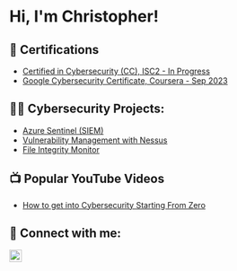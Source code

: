 <h1>Hi, I'm Christopher! </h1>

<h2>📄 Certifications</h2>

- [Certified in Cybersecurity (CC), ISC2 - In Progress](https://github.com/)
- [Google Cybersecurity Certificate, Coursera - Sep 2023](https://github.com/)

<h2>👨‍💻 Cybersecurity Projects:</h2>

- [Azure Sentinel (SIEM)](https://github.com/)
- [Vulnerability Management with Nessus](https://github.com/)
- [File Integrity Monitor](https://github.com/christopherandrade1/ps-file-integrity-monitor)

<h2>📺 Popular YouTube Videos</h2>

- [How to get into Cybersecurity Starting From Zero](https://www.youtube.com/)

<h2> 🤳 Connect with me:</h2>

[<img align="left" alt="ChristopherAndrade | LinkedIn" width="22px" src="https://cdn.jsdelivr.net/npm/simple-icons@v3/icons/linkedin.svg" />][linkedin]

[linkedin]: https://linkedin.com/in/christopher-andrade1

<!--
**joshmadakor1/joshmadakor1** is a ✨ _special_ ✨ repository because its `README.md` (this file) appears on your GitHub profile.

Here are some ideas to get you started:

- 🔭 I’m currently working on ...
- 🌱 I’m currently learning ...
- 👯 I’m looking to collaborate on ...
- 🤔 I’m looking for help with ...
- 💬 Ask me about ...
- 📫 How to reach me: ...
- 😄 Pronouns: ...
- ⚡ Fun fact: ...
-->
